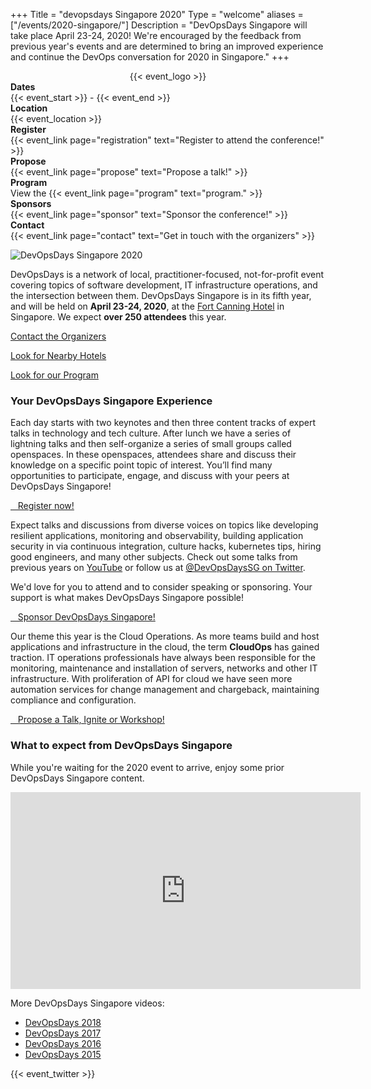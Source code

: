 +++
Title = "devopsdays Singapore 2020"
Type = "welcome"
aliases = ["/events/2020-singapore/"]
Description = "DevOpsDays Singapore will take place April 23-24, 2020! We're encouraged by the feedback from previous year's events and are determined to bring an improved experience and continue the DevOps conversation for 2020 in Singapore."
+++

<div style="text-align:center;">
  {{< event_logo >}}
</div>

<div class = "row">
  <div class = "col-md-2">
    <strong>Dates</strong>
  </div>
  <div class = "col-md-8">
    {{< event_start >}} - {{< event_end >}}
  </div>
</div>

<div class = "row">
  <div class = "col-md-2">
    <strong>Location</strong>
  </div>
  <div class = "col-md-8">
    {{< event_location >}}
  </div>
</div>

<div class = "row">
  <div class = "col-md-2">
    <strong>Register</strong>
  </div>
  <div class = "col-md-8">
    {{< event_link page="registration" text="Register to attend the conference!" >}}
  </div>
</div>

<div class = "row">
  <div class = "col-md-2">
    <strong>Propose</strong>
  </div>
  <div class = "col-md-8">
    {{< event_link page="propose" text="Propose a talk!" >}}
  </div>
</div>

<div class = "row">
  <div class = "col-md-2">
    <strong>Program</strong>
  </div>
  <div class = "col-md-8">
    View the {{< event_link page="program" text="program." >}}
  </div>
</div>

<div class = "row">
  <div class = "col-md-2">
    <strong>Sponsors</strong>
  </div>
  <div class = "col-md-8">
    {{< event_link page="sponsor" text="Sponsor the conference!" >}}
  </div>
</div>

<div class = "row">
  <div class = "col-md-2">
    <strong>Contact</strong>
  </div>
  <div class = "col-md-8">
    {{< event_link page="contact" text="Get in touch with the organizers" >}}
  </div>
</div>

<div class="row">
    <div class="col-md-4">
      <p><img alt="DevOpsDays Singapore 2020" src="/events/2020-singapore/logo.png" class="img-fluid"></p>
      <p>DevOpsDays is a network of local, practitioner-focused, not-for-profit event covering topics of software development, IT infrastructure operations, and the intersection between them.  DevOpsDays Singapore is in its fifth year, and will be held on <strong>April 23-24, 2020</strong>, at the <a href="../location">Fort Canning Hotel</a> in Singapore. We expect <strong>over 250 attendees</strong> this year.</p>
      <p><a href="../contact">Contact the Organizers</a></p>
      <p><a href="../location">Look for Nearby Hotels</a></p>
      <p><a href="../program">Look for our Program</a></p>
    </div>
    <div class="col-md-4">
      <h3>Your DevOpsDays Singapore Experience</h3>
      <p>Each day starts with two keynotes and then three content tracks of expert talks in technology and tech culture. After lunch we have a series of lightning talks and then self-organize a series of small groups called openspaces. In these openspaces, attendees share and discuss their knowledge on a specific point topic of interest.  You’ll find many opportunities to participate, engage, and discuss with your peers at DevOpsDays Singapore!</p>
      <p><a href="../registration" class="btn btn-primary btn-block"><i class="fa fa-ticket fa-lg"></i>&nbsp;&nbsp;&nbsp;Register now!</a>
      <p>Expect talks and discussions from diverse voices on topics like developing resilient applications, monitoring and observability, building application security in via continuous integration, culture hacks, kubernetes tips, hiring good engineers, and many other subjects. Check out some talks from previous years on <a href="https://www.youtube.com/channel/UCvKd52G5RaLAWVugTdY4pBA">YouTube</a> or follow us at <a href="https://twitter.com/DevOpsDaysSG">@DevOpsDaysSG on Twitter</a>.</p>
      <p>We'd love for you to attend and to consider speaking or sponsoring. Your support is what makes DevOpsDays Singapore possible!</p>
      <a href="../sponsor" class="btn btn-primary btn-block"><i class="fa fa-money fa-lg"></i>&nbsp;&nbsp;&nbsp;Sponsor DevOpsDays Singapore!</a></p>
      <p>Our theme this year is the Cloud Operations. As more teams build and host applications and infrastructure in the cloud, the term <strong>CloudOps</strong> has gained traction. IT operations professionals have always been responsible for the monitoring, maintenance and installation of servers, networks and other IT infrastructure. With proliferation of API for cloud we have seen more automation services for change management and chargeback, maintaining compliance and configuration.</p>
      <a href="../propose" class="btn btn-primary btn-block"><i class="fa fa-book fa-lg"></i>&nbsp;&nbsp;&nbsp;Propose a Talk, Ignite or Workshop!</a></p>
    </div>
    <div class="col-md-4">
      <h3>What to expect from DevOpsDays Singapore</h3>
      <p>While you're waiting for the 2020 event to arrive, enjoy some prior DevOpsDays Singapore content.</p>
      <iframe width="560" height="315" src="https://www.youtube.com/embed/s71OD4zG9pc" frameborder="0" allow="accelerometer; autoplay; encrypted-media; gyroscope; picture-in-picture" allowfullscreen></iframe>
      <!-- View the {{< event_link page="program" text="program." >}} -->
      <p>More DevOpsDays Singapore videos:</p>
      <ul>
        <li><a href="https://www.youtube.com/playlist?list=PLpWsyYqY_ehkEruIDKW-WVeA35ItMXCtH" target="_blank">DevOpsDays 2018</a></li>
        <li><a href="https://www.youtube.com/playlist?list=PLpWsyYqY_ehnxn_60e4mM6g4WKugWKP6w" target="_blank">DevOpsDays 2017</a></li>
        <li><a href="https://www.youtube.com/playlist?list=PLpWsyYqY_ehlaOiSrukSBZKbUlL61dq8I" target="_blank">DevOpsDays 2016</a></li>
        <li><a href="https://www.youtube.com/playlist?list=PLpWsyYqY_ehl-U2r0zhi8WoJofHJpGHX8" target="_blank">DevOpsDays 2015</a></li>
      </ul>
    </div>
</div>

{{< event_twitter >}}
